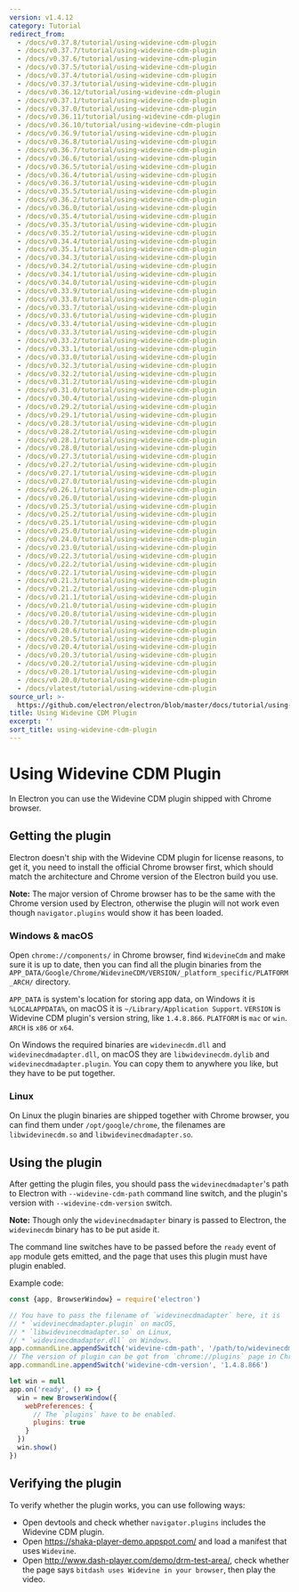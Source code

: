```yaml
---
version: v1.4.12
category: Tutorial
redirect_from:
  - /docs/v0.37.8/tutorial/using-widevine-cdm-plugin
  - /docs/v0.37.7/tutorial/using-widevine-cdm-plugin
  - /docs/v0.37.6/tutorial/using-widevine-cdm-plugin
  - /docs/v0.37.5/tutorial/using-widevine-cdm-plugin
  - /docs/v0.37.4/tutorial/using-widevine-cdm-plugin
  - /docs/v0.37.3/tutorial/using-widevine-cdm-plugin
  - /docs/v0.36.12/tutorial/using-widevine-cdm-plugin
  - /docs/v0.37.1/tutorial/using-widevine-cdm-plugin
  - /docs/v0.37.0/tutorial/using-widevine-cdm-plugin
  - /docs/v0.36.11/tutorial/using-widevine-cdm-plugin
  - /docs/v0.36.10/tutorial/using-widevine-cdm-plugin
  - /docs/v0.36.9/tutorial/using-widevine-cdm-plugin
  - /docs/v0.36.8/tutorial/using-widevine-cdm-plugin
  - /docs/v0.36.7/tutorial/using-widevine-cdm-plugin
  - /docs/v0.36.6/tutorial/using-widevine-cdm-plugin
  - /docs/v0.36.5/tutorial/using-widevine-cdm-plugin
  - /docs/v0.36.4/tutorial/using-widevine-cdm-plugin
  - /docs/v0.36.3/tutorial/using-widevine-cdm-plugin
  - /docs/v0.35.5/tutorial/using-widevine-cdm-plugin
  - /docs/v0.36.2/tutorial/using-widevine-cdm-plugin
  - /docs/v0.36.0/tutorial/using-widevine-cdm-plugin
  - /docs/v0.35.4/tutorial/using-widevine-cdm-plugin
  - /docs/v0.35.3/tutorial/using-widevine-cdm-plugin
  - /docs/v0.35.2/tutorial/using-widevine-cdm-plugin
  - /docs/v0.34.4/tutorial/using-widevine-cdm-plugin
  - /docs/v0.35.1/tutorial/using-widevine-cdm-plugin
  - /docs/v0.34.3/tutorial/using-widevine-cdm-plugin
  - /docs/v0.34.2/tutorial/using-widevine-cdm-plugin
  - /docs/v0.34.1/tutorial/using-widevine-cdm-plugin
  - /docs/v0.34.0/tutorial/using-widevine-cdm-plugin
  - /docs/v0.33.9/tutorial/using-widevine-cdm-plugin
  - /docs/v0.33.8/tutorial/using-widevine-cdm-plugin
  - /docs/v0.33.7/tutorial/using-widevine-cdm-plugin
  - /docs/v0.33.6/tutorial/using-widevine-cdm-plugin
  - /docs/v0.33.4/tutorial/using-widevine-cdm-plugin
  - /docs/v0.33.3/tutorial/using-widevine-cdm-plugin
  - /docs/v0.33.2/tutorial/using-widevine-cdm-plugin
  - /docs/v0.33.1/tutorial/using-widevine-cdm-plugin
  - /docs/v0.33.0/tutorial/using-widevine-cdm-plugin
  - /docs/v0.32.3/tutorial/using-widevine-cdm-plugin
  - /docs/v0.32.2/tutorial/using-widevine-cdm-plugin
  - /docs/v0.31.2/tutorial/using-widevine-cdm-plugin
  - /docs/v0.31.0/tutorial/using-widevine-cdm-plugin
  - /docs/v0.30.4/tutorial/using-widevine-cdm-plugin
  - /docs/v0.29.2/tutorial/using-widevine-cdm-plugin
  - /docs/v0.29.1/tutorial/using-widevine-cdm-plugin
  - /docs/v0.28.3/tutorial/using-widevine-cdm-plugin
  - /docs/v0.28.2/tutorial/using-widevine-cdm-plugin
  - /docs/v0.28.1/tutorial/using-widevine-cdm-plugin
  - /docs/v0.28.0/tutorial/using-widevine-cdm-plugin
  - /docs/v0.27.3/tutorial/using-widevine-cdm-plugin
  - /docs/v0.27.2/tutorial/using-widevine-cdm-plugin
  - /docs/v0.27.1/tutorial/using-widevine-cdm-plugin
  - /docs/v0.27.0/tutorial/using-widevine-cdm-plugin
  - /docs/v0.26.1/tutorial/using-widevine-cdm-plugin
  - /docs/v0.26.0/tutorial/using-widevine-cdm-plugin
  - /docs/v0.25.3/tutorial/using-widevine-cdm-plugin
  - /docs/v0.25.2/tutorial/using-widevine-cdm-plugin
  - /docs/v0.25.1/tutorial/using-widevine-cdm-plugin
  - /docs/v0.25.0/tutorial/using-widevine-cdm-plugin
  - /docs/v0.24.0/tutorial/using-widevine-cdm-plugin
  - /docs/v0.23.0/tutorial/using-widevine-cdm-plugin
  - /docs/v0.22.3/tutorial/using-widevine-cdm-plugin
  - /docs/v0.22.2/tutorial/using-widevine-cdm-plugin
  - /docs/v0.22.1/tutorial/using-widevine-cdm-plugin
  - /docs/v0.21.3/tutorial/using-widevine-cdm-plugin
  - /docs/v0.21.2/tutorial/using-widevine-cdm-plugin
  - /docs/v0.21.1/tutorial/using-widevine-cdm-plugin
  - /docs/v0.21.0/tutorial/using-widevine-cdm-plugin
  - /docs/v0.20.8/tutorial/using-widevine-cdm-plugin
  - /docs/v0.20.7/tutorial/using-widevine-cdm-plugin
  - /docs/v0.20.6/tutorial/using-widevine-cdm-plugin
  - /docs/v0.20.5/tutorial/using-widevine-cdm-plugin
  - /docs/v0.20.4/tutorial/using-widevine-cdm-plugin
  - /docs/v0.20.3/tutorial/using-widevine-cdm-plugin
  - /docs/v0.20.2/tutorial/using-widevine-cdm-plugin
  - /docs/v0.20.1/tutorial/using-widevine-cdm-plugin
  - /docs/v0.20.0/tutorial/using-widevine-cdm-plugin
  - /docs/vlatest/tutorial/using-widevine-cdm-plugin
source_url: >-
  https://github.com/electron/electron/blob/master/docs/tutorial/using-widevine-cdm-plugin.md
title: Using Widevine CDM Plugin
excerpt: ''
sort_title: using-widevine-cdm-plugin
---
```

# Using Widevine CDM Plugin

In Electron you can use the Widevine CDM plugin shipped with Chrome browser.

## Getting the plugin

Electron doesn't ship with the Widevine CDM plugin for license reasons, to get it, you need to install the official Chrome browser first, which should match the architecture and Chrome version of the Electron build you use.

**Note:** The major version of Chrome browser has to be the same with the Chrome version used by Electron, otherwise the plugin will not work even though `navigator.plugins` would show it has been loaded.

### Windows & macOS

Open `chrome://components/` in Chrome browser, find `WidevineCdm` and make sure it is up to date, then you can find all the plugin binaries from the `APP_DATA/Google/Chrome/WidevineCDM/VERSION/_platform_specific/PLATFORM_ARCH/` directory.

`APP_DATA` is system's location for storing app data, on Windows it is `%LOCALAPPDATA%`, on macOS it is `~/Library/Application Support`. `VERSION` is Widevine CDM plugin's version string, like `1.4.8.866`. `PLATFORM` is `mac` or `win`. `ARCH` is `x86` or `x64`.

On Windows the required binaries are `widevinecdm.dll` and `widevinecdmadapter.dll`, on macOS they are `libwidevinecdm.dylib` and `widevinecdmadapter.plugin`. You can copy them to anywhere you like, but they have to be put together.

### Linux

On Linux the plugin binaries are shipped together with Chrome browser, you can find them under `/opt/google/chrome`, the filenames are `libwidevinecdm.so` and `libwidevinecdmadapter.so`.

## Using the plugin

After getting the plugin files, you should pass the `widevinecdmadapter`'s path to Electron with `--widevine-cdm-path` command line switch, and the plugin's version with `--widevine-cdm-version` switch.

**Note:** Though only the `widevinecdmadapter` binary is passed to Electron, the `widevinecdm` binary has to be put aside it.

The command line switches have to be passed before the `ready` event of `app` module gets emitted, and the page that uses this plugin must have plugin enabled.

Example code:

```javascript
const {app, BrowserWindow} = require('electron')

// You have to pass the filename of `widevinecdmadapter` here, it is
// * `widevinecdmadapter.plugin` on macOS,
// * `libwidevinecdmadapter.so` on Linux,
// * `widevinecdmadapter.dll` on Windows.
app.commandLine.appendSwitch('widevine-cdm-path', '/path/to/widevinecdmadapter.plugin')
// The version of plugin can be got from `chrome://plugins` page in Chrome.
app.commandLine.appendSwitch('widevine-cdm-version', '1.4.8.866')

let win = null
app.on('ready', () => {
  win = new BrowserWindow({
    webPreferences: {
      // The `plugins` have to be enabled.
      plugins: true
    }
  })
  win.show()
})
```

## Verifying the plugin

To verify whether the plugin works, you can use following ways:

*   Open devtools and check whether `navigator.plugins` includes the Widevine CDM plugin.
*   Open https://shaka-player-demo.appspot.com/ and load a manifest that uses `Widevine`.
*   Open http://www.dash-player.com/demo/drm-test-area/, check whether the page says `bitdash uses Widevine in your browser`, then play the video.
